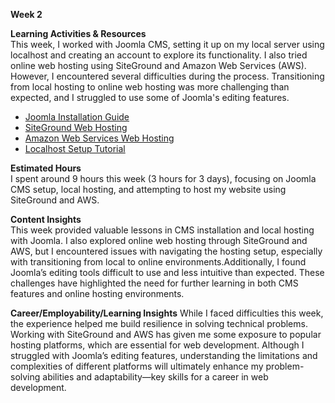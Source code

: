 **Week 2**

**Learning Activities & Resources**  
This week, I worked with Joomla CMS, setting it up on my local server using localhost and creating an account to explore its functionality.
I also tried online web hosting using SiteGround and Amazon Web Services (AWS). However, I encountered several difficulties during the process.
Transitioning from local hosting to online web hosting was more challenging than expected, and I struggled to use some of Joomla's editing features.

- [Joomla Installation Guide](https://docs.joomla.org/Installing_Joomla)
- [SiteGround Web Hosting](https://www.siteground.com/)
- [Amazon Web Services Web Hosting](https://aws.amazon.com/websites/)
- [Localhost Setup Tutorial](https://www.joomla.org/technical-requirements.html)

**Estimated Hours**  
I spent around 9 hours this week (3 hours for 3 days), focusing on Joomla CMS setup, local hosting, and attempting to host
my website using SiteGround and AWS.

**Content Insights**  
This week provided valuable lessons in CMS installation and local hosting with Joomla.
I also explored online web hosting through SiteGround and AWS, but I encountered issues with navigating the hosting setup,
especially with transitioning from local to online environments.Additionally, I found Joomla’s editing tools difficult to
use and less intuitive than expected. These challenges have highlighted the need for further learning in both CMS features
and online hosting environments.

**Career/Employability/Learning Insights**
While I faced difficulties this week, the experience helped me build resilience in solving technical problems. Working with
SiteGround and AWS has given me some exposure to popular hosting platforms, which are essential for web development.
Although I struggled with Joomla’s editing features, understanding the limitations and complexities of different platforms
will ultimately enhance my problem-solving abilities and adaptability—key skills for a career in web development.
